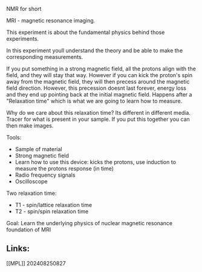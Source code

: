 NMR for short

MRI - magnetic resonance imaging.

This experiment is about the fundamental physics behind those experiments.

In this experiment youll understand the theory and be able to make the corresponding measurements.

If you put something in a strong magnetic field, all the protons align with the field, and they will stay that way. However if you can kick the proton's spin away from the magnetic field, they will then precess around the magnetic field direction. However, this precession doesnt last forever, energy loss and they end up pointing back at the initial magnetic field. Happens after a "Relaxation time" which is what we are going to learn how to measure. 

Why do we care about this relaxation time? Its different in different media. Tracer for what is present in your sample. If you put this together you can then make images.

Tools: 
- Sample of material
- Strong magnetic field
- Learn how to use this device: kicks the protons, use induction to measure the protons response (in time)
- Radio frequency signals 
- Oscilloscope 


Two relaxation time: 
- T1 - spin/lattice relaxation time
- T2 - spin/spin relaxation time

Goal: Learn the underlying physics of nuclear magnetic resonance foundation of MRI
## Links: 
[[MPL]]
202408250827
